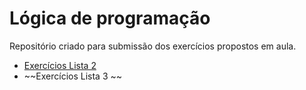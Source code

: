 # Lógica de programação



Repositório criado para submissão dos exercícios propostos em aula.

- [Exercícios Lista 2](https://github.com/Yxav/proglogic/tree/apnp/exercicios-2 "Exercícios Lista 2")
- ~~Exercícios Lista 3 ~~




